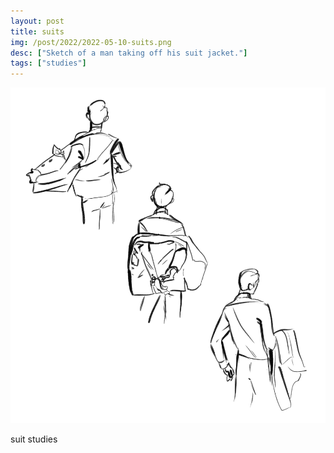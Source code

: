 ```yaml
---
layout: post
title: suits
img: /post/2022/2022-05-10-suits.png
desc: ["Sketch of a man taking off his suit jacket."]
tags: ["studies"]
---
```


![sketches of a man wearing a suit, including a 3 drawings of a man taking off a suit jacket.](/assets/img/post/2022/2022-05-10-suits.png)

suit studies
